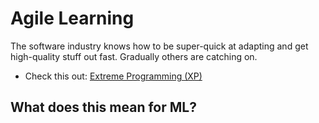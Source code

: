 # Agile Learning

The software industry knows how to be super-quick at adapting and get high-quality stuff out fast. Gradually others are catching on.

* Check this out: [Extreme Programming (XP)](https://en.wikipedia.org/wiki/Extreme_Programming)


## What does this mean for ML?


